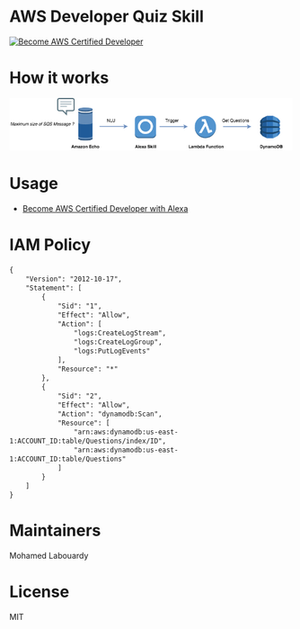 # AWS Developer Quiz Skill

[![Become AWS Certified Developer](https://img.youtube.com/vi/9Uty9vVEtOU/0.jpg)](https://www.youtube.com/watch?v=9Uty9vVEtOU)


# How it works

<p>
  <img src="quiz.png" />
</p>

# Usage

* [Become AWS Certified Developer with Alexa](https://medium.com/@mlabouardy/become-aws-certified-developer-with-alexa-44a565012765)

# IAM Policy

```
{
    "Version": "2012-10-17",
    "Statement": [
        {
            "Sid": "1",
            "Effect": "Allow",
            "Action": [
                "logs:CreateLogStream",
                "logs:CreateLogGroup",
                "logs:PutLogEvents"
            ],
            "Resource": "*"
        },
        {
            "Sid": "2",
            "Effect": "Allow",
            "Action": "dynamodb:Scan",
            "Resource": [
                "arn:aws:dynamodb:us-east-1:ACCOUNT_ID:table/Questions/index/ID",
                "arn:aws:dynamodb:us-east-1:ACCOUNT_ID:table/Questions"
            ]
        }
    ]
}
```

# Maintainers

Mohamed Labouardy

# License

MIT
